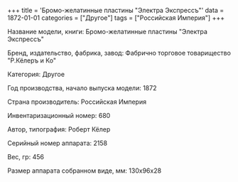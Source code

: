 +++
title = 'Бромо-желатинные пластины "Электра Экспрессъ"'
data = 1872-01-01
categories = ["Другое"]
tags = ["Российская Империя"]
+++

Название модели, книги: Бромо-желатинные пластины "Электра Экспрессъ"

Бренд, издательство, фабрика, завод: Фабрично торговое товарищество "Р.Кёлеръ и Ко"

Категория: Другое

Год производства, начало выпуска модели: 1872

Страна производитель: Российская Империя

Инвентаризационный номер: 680

Автор, типография: Роберт Кёлер

Серийный номер аппарата: 2158

Вес, гр: 456

Размер аппарата  собранном виде, мм: 130х96х28

